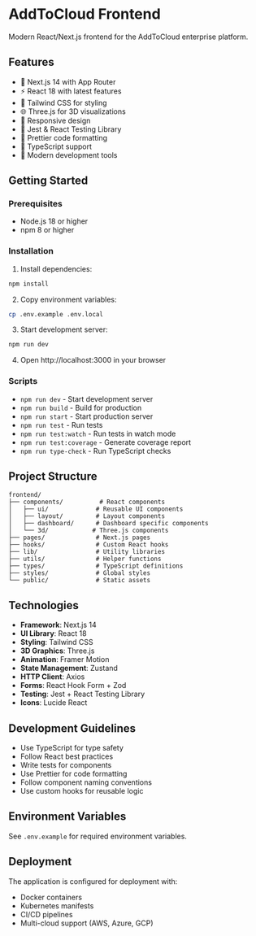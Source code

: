 # AddToCloud Frontend

Modern React/Next.js frontend for the AddToCloud enterprise platform.

## Features

- 🚀 Next.js 14 with App Router
- ⚡ React 18 with latest features
- 🎨 Tailwind CSS for styling
- 🌐 Three.js for 3D visualizations
- 📱 Responsive design
- 🧪 Jest & React Testing Library
- 💅 Prettier code formatting
- 📝 TypeScript support
- 🔧 Modern development tools

## Getting Started

### Prerequisites

- Node.js 18 or higher
- npm 8 or higher

### Installation

1. Install dependencies:
```bash
npm install
```

2. Copy environment variables:
```bash
cp .env.example .env.local
```

3. Start development server:
```bash
npm run dev
```

4. Open http://localhost:3000 in your browser

### Scripts

- `npm run dev` - Start development server
- `npm run build` - Build for production
- `npm run start` - Start production server
- `npm run test` - Run tests
- `npm run test:watch` - Run tests in watch mode
- `npm run test:coverage` - Generate coverage report
- `npm run type-check` - Run TypeScript checks

## Project Structure

```
frontend/
├── components/          # React components
│   ├── ui/             # Reusable UI components
│   ├── layout/         # Layout components
│   ├── dashboard/      # Dashboard specific components
│   └── 3d/            # Three.js components
├── pages/              # Next.js pages
├── hooks/              # Custom React hooks
├── lib/                # Utility libraries
├── utils/              # Helper functions
├── types/              # TypeScript definitions
├── styles/             # Global styles
└── public/             # Static assets
```

## Technologies

- **Framework**: Next.js 14
- **UI Library**: React 18
- **Styling**: Tailwind CSS
- **3D Graphics**: Three.js
- **Animation**: Framer Motion
- **State Management**: Zustand
- **HTTP Client**: Axios
- **Forms**: React Hook Form + Zod
- **Testing**: Jest + React Testing Library
- **Icons**: Lucide React

## Development Guidelines

- Use TypeScript for type safety
- Follow React best practices
- Write tests for components
- Use Prettier for code formatting
- Follow component naming conventions
- Use custom hooks for reusable logic

## Environment Variables

See `.env.example` for required environment variables.

## Deployment

The application is configured for deployment with:
- Docker containers
- Kubernetes manifests
- CI/CD pipelines
- Multi-cloud support (AWS, Azure, GCP)
